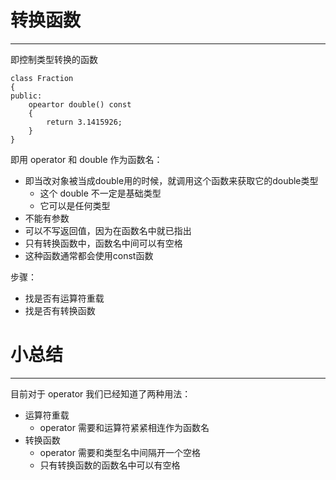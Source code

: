 # 转换函数
---

即控制类型转换的函数

```
class Fraction
{
public:
	opeartor double() const
	{
		return 3.1415926;
	}
}
```

即用 operator 和 double 作为函数名：
- 即当改对象被当成double用的时候，就调用这个函数来获取它的double类型
	- 这个 double 不一定是基础类型
	- 它可以是任何类型
- 不能有参数
- 可以不写返回值，因为在函数名中就已指出
- 只有转换函数中，函数名中间可以有空格
- 这种函数通常都会使用const函数

步骤：
- 找是否有运算符重载
- 找是否有转换函数

# 小总结
---

目前对于 operator 我们已经知道了两种用法：
- 运算符重载
	- operator 需要和运算符紧紧相连作为函数名
- 转换函数
	- operator 需要和类型名中间隔开一个空格
	- 只有转换函数的函数名中可以有空格